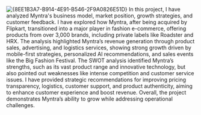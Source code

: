 ![{8EE1B3A7-B914-4E91-B546-2F9A0826E51D}](https://github.com/user-attachments/assets/8e1e6994-12a7-495f-bc89-5bb2574568a8)
In this project, I have analyzed Myntra's business model, market position, growth strategies, and customer feedback. 
I have explored how Myntra, after being acquired by Flipkart, transitioned into a major player in fashion e-commerce, offering products from over 3,000 brands, including private labels like Roadster and HRX. 
The analysis highlighted Myntra’s revenue generation through product sales, advertising, and logistics services, showing strong growth driven by mobile-first strategies, personalized AI recommendations, and sales events like the Big Fashion Festival.
The SWOT analysis identified Myntra’s strengths, such as its vast product range and innovative technology, but also pointed out weaknesses like intense competition and customer service issues. 
I have provided strategic recommendations for improving pricing transparency, logistics, customer support, and product authenticity, aiming to enhance customer experience and boost revenue.
Overall, the project demonstrates Myntra’s ability to grow while addressing operational challenges.
